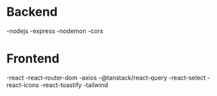 # Backend 

-nodejs
-express
-nodemon
-cors


# Frontend
-react
-react-router-dom
-axios
-@tanstack/react-query
-react-select
-react-icons
-react-toastify
-tailwind